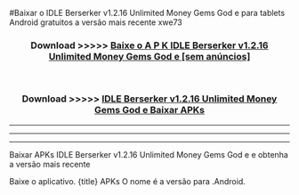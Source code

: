 #Baixar o IDLE Berserker v1.2.16 Unlimited Money Gems God e   para tablets Android gratuitos a versão mais recente xwe73


<div align="center">
<h3>Download >>>>> <a href="https://pt-web.web.app/?pt= IDLE Berserker v1.2.16 Unlimited Money Gems God e ">Baixe o A P K IDLE Berserker v1.2.16 Unlimited Money Gems God e  [sem anúncios]</a></h3><br>

<h3>Download >>>>> <a href="https://pt-web.web.app/?pt= IDLE Berserker v1.2.16 Unlimited Money Gems God e ">IDLE Berserker v1.2.16 Unlimited Money Gems God e  Baixar APKs</a></h3>
</div>

----------------------------------------------------------

----------------------------------------------------------

----------------------------------------------------------

Baixar APKs IDLE Berserker v1.2.16 Unlimited Money Gems God e  e obtenha a versão mais recente

Baixe o aplicativo. {title} APKs O nome é a versão para .Android.


